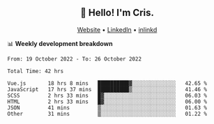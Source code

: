 
<h2 align="center">👋 Hello! I'm Cris.</h2>
<p align="center">
  <a href="https://www.criscunas.dev">Website</a> •
  <a href="https://www.linkedin.com/in/cristophercunas/">LinkedIn</a> •
  <a href="https://www.inlinkd.app/link/cristophercunas">inlinkd</a>
</p>


📊 **Weekly development breakdown**
<!--START_SECTION:waka-->

```text
From: 19 October 2022 - To: 26 October 2022

Total Time: 42 hrs

Vue.js       18 hrs 8 mins   ██████████▓░░░░░░░░░░░░░░   42.65 %
JavaScript   17 hrs 37 mins  ██████████▒░░░░░░░░░░░░░░   41.46 %
SCSS         2 hrs 33 mins   █▓░░░░░░░░░░░░░░░░░░░░░░░   06.03 %
HTML         2 hrs 33 mins   █▓░░░░░░░░░░░░░░░░░░░░░░░   06.00 %
JSON         41 mins         ▒░░░░░░░░░░░░░░░░░░░░░░░░   01.63 %
Other        31 mins         ▒░░░░░░░░░░░░░░░░░░░░░░░░   01.22 %
```

<!--END_SECTION:waka-->
